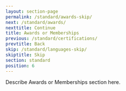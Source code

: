 ```yaml
---
layout: section-page
permalink: /standard/awards-skip/
next: /standard/awards/
nexttitle: Continue
title: Awards or Memberships
previous: /standard/certifications/
prevtitle: Back
skip: /standard/languages-skip/
skiptitle: Skip
section: standard
position: 6
---
```


Describe Awards or Memberships section here.
